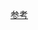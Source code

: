 [参考](https://blog.csdn.net/qq449245884/article/details/111603606?utm_medium=distribute.pc_aggpage_search_result.none-task-blog-2~aggregatepage~first_rank_v2~rank_aggregation-3-111603606.pc_agg_rank_aggregation&utm_term=%E5%89%8D%E7%AB%AF%E6%80%8E%E4%B9%88%E7%9C%8Bui%E7%9A%84%E5%9B%BE&spm=1000.2123.3001.4430)